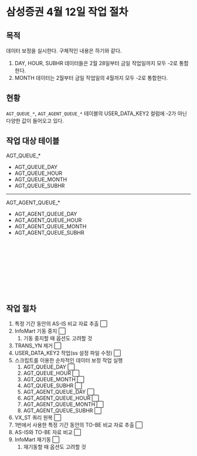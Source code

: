# 삼성증권 4월 12일 작업 절차
## 목적
데이터 보정을 실시한다. 구체적인 내용은 하기와 같다.
1. DAY, HOUR, SUBHR 데이터들은 2월 28일부터 금일 작업일까지 모두 -2로 통합한다.
2. MONTH 데이터는 2월부터 금일 작업일의 4월까지 모두 -2로 통합한다.
## 현황
`AGT_QUEUE_*`, `AGT_AGENT_QUEUE_*` 테이블의 USER_DATA_KEY2 컬럼에 -2가 아닌 다양한 값이 들어오고 있다.
## 작업 대상 테이블
AGT_QUEUE_*
- AGT_QUEUE_DAY
- AGT_QUEUE_HOUR
- AGT_QUEUE_MONTH
- AGT_QUEUE_SUBHR
---
AGT_AGENT_QUEUE_*
- AGT_AGENT_QUEUE_DAY
- AGT_AGENT_QUEUE_HOUR
- AGT_AGENT_QUEUE_MONTH
- AGT_AGENT_QUEUE_SUBHR
<br><br><br><br><br><br><br><br><br><br>
## 작업 절차
1. 특정 기간 동안의 AS-IS 비교 자료 추출 ⬜
2. InfoMart 기동 중지 ⬜
   1. 기동 중지할 때 옵션도 고려할 것
3. TRANS_YN 제거 ⬜
4. USER_DATA_KEY2 작업(ss 설정 파일 수정) ⬜
5. 스크립트를 이용한 순차적인 데이터 보정 작업 실행
   1. AGT_QUEUE_DAY ⬜
   2. AGT_QUEUE_HOUR ⬜
   3. AGT_QUEUE_MONTH ⬜
   4. AGT_QUEUE_SUBHR ⬜
   5. AGT_AGENT_QUEUE_DAY ⬜
   6. AGT_AGENT_QUEUE_HOUR ⬜
   7. AGT_AGENT_QUEUE_MONTH ⬜
   8. AGT_AGENT_QUEUE_SUBHR ⬜
6. VX_ST 쿼리 원복 ⬜
7. 1번에서 사용한 특정 기간 동안의 TO-BE 비교 자료 추출 ⬜
8. AS-IS와 TO-BE 자료 비교 ⬜
9. InfoMart 재기동 ⬜
   1. 재기동할 때 옵션도 고려할 것
